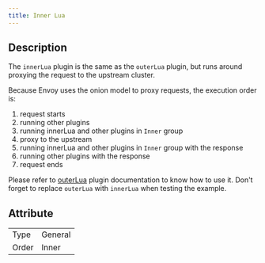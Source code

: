 ```yaml
---
title: Inner Lua
---
```


## Description

The `innerLua` plugin is the same as the `outerLua` plugin, but runs around proxying the request to the upstream cluster.

Because Envoy uses the onion model to proxy requests, the execution order is:

1. request starts
2. running other plugins
3. running innerLua and other plugins in `Inner` group
4. proxy to the upstream
5. running innerLua and other plugins in `Inner` group with the response
6. running other plugins with the response
7. request ends

Please refer to [outerLua](../outer_lua) plugin documentation to know how to use it. Don't forget to replace `outerLua` with `innerLua` when testing the example.

## Attribute

|       |         |
|-------|---------|
| Type  | General |
| Order | Inner   |